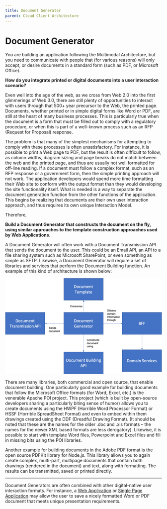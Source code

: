 ```yaml
---
title: Document Generator
parent: Cloud Client Architecture
---
```

# Document Generator

You are building an application following the Multimodal Architecture, but you need to communicate with people that (for various reasons) will only accept, or desire documents in a standard form (such as PDF, or Microsoft Office).

**How do you integrate printed or digital documents into a user interaction scenario?**

Even well into the age of the web, as we cross from Web 2.0 into the first glimmerings of Web 3.0, there are still plenty of opportunities to interact with users through that 500+ year precursor to the Web, the printed page.  Documents, whether printed or in simple digital forms like Word or PDF, are still at the heart of many business processes.  This is particularly true when the document is a form that must be filled out to comply with a regulatory procedure, or when this is part of a well-known process such as an RFP (Request for Proposal) response.  

The problem is that many of the simplest mechanisms for attempting to comply with these processes is often unsatisfactory.  For instance, it is possible to print a Web page to PDF, but the result is often difficult to follow, as column widths, diagram sizing and page breaks do not match between the web and the printed page, and thus are usually not well formatted for off-line reading.  If a document must follow a complex format, such as an RFP response or a government form, then the simple printing approach will not work.  The application developers would spend more time formatting their Web site to conform with the output format than they would developing the site functionality itself.  What is needed is a way to separate the document generation function from the other functions of the application.  This begins by realizing that documents are their own user interaction approach, and thus requires its own unique Interaction Model.

Therefore,

**Build a Document Generator that constructs the document on the fly, using similar approaches to the template construction approaches used by Web Applications.**

A Document Generator will often work with a Document Transmission API that sends the document to the user.  This could be an Email API, an API to a file sharing system such as Microsoft SharePoint, or even something as simple as SFTP.  Likewise, a Document Generator will require a set of libraries and services that perform the Document Building function.  An example of this kind of architecture is shown below:
 
![Document Generator Architecture](../assets/DocumentGenerator.png)

There are many libraries, both commercial and open source, that enable document building.  One particularly good example for building documents that follow the Microsoft Office formats (for Word, Excel, etc.) is the venerable Apache POI project.  This project (which is built by open-source developers sharing a particularly biting sense of humor) allows you to create documents using the HWPF (Horrible Word Processor Format) or HSSF (Horrible SpreadSheet Format) and even to embed within them drawings created using the DDF (Dreadful Drawing Format).  (It should be noted that these are the names for the older .doc and .xls formats – the names for the newer XML based formats are less derogatory).  Likewise, it is possible to start with template Word files, Powerpoint and Excel files and fill in missing bits using the POI libraries.

Another example for building documents in the Adobe PDF format is the open source PDFKit library for Node.js.  This library allows you to again create complex, multi-part, multipage documents that contain both drawings (rendered in the document) and text, along with formatting.  The results can be transmitted, saved or printed directly. 

* * *

Document Generators are often combined with other digital-native user interaction formats.  For instance, a [Web Application](Web-Application.md) or [Single Page Application](Single-Page-Application.md) may allow the user to save a nicely formatted Word or PDF document that meets unique presentation requirements.
